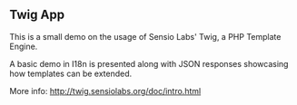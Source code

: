 Twig App
--------

This is a small demo on the usage of Sensio Labs' Twig, a
PHP Template Engine.

A basic demo in I18n is presented along with JSON
responses showcasing how templates can be extended.

More info:
http://twig.sensiolabs.org/doc/intro.html